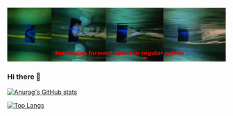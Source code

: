![](https://github.com/gang525/gang525/blob/main/ventilation.png)
### Hi there 👋

[![Anurag's GitHub stats](https://github-readme-stats.vercel.app/api?username=gang525&count_private=false&theme=algolia&show_icons=true)](https://github.com/anuraghazra/github-readme-stats)

<!-- [![willianrod's wakatime stats](https://github-readme-stats.vercel.app/api/wakatime?username=gang)](https://github.com/anuraghazra/github-readme-stats) -->

[![Top Langs](https://github-readme-stats.vercel.app/api/top-langs/?username=gang525&theme=algolia&layout=compact)](https://github.com/anuraghazra/github-readme-stats)
